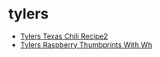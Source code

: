 # tylers

 * [Tylers Texas Chili Recipe2](../../index/t/tylers-texas-chili-recipe2.json)
 * [Tylers Raspberry Thumbprints With Wh](../../index/t/tylers-raspberry-thumbprints-with-wh.json)
